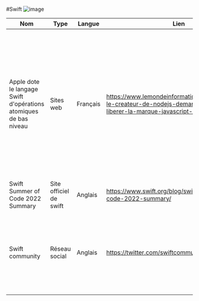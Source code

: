 #Swift
![image](https://user-images.githubusercontent.com/113677081/209143356-4de6a3d6-79cb-438d-8b60-f230a2d78ad2.png)

Nom | Type | Langue | Lien | Description | Tags | Note
| --- | --- | --- | --- | --- | --- | --- 
|Apple dote le langage Swift d'opérations atomiques de bas niveau|Sites web|Français|https://www.lemondeinformatique.fr/actualites/lire-le-createur-de-nodejs-demande-a-oracle-de-liberer-la-marque-javascript-87906.html| Apple a livré Swift Atomics, un pack logiciel open source qui permet aux programmeurs systèmes d’utiliser directement des opérations atomiques de bas niveau dans le code du langage Swift, comme les structures de données concurrentes.|`swift` `actualité`|3/5 :smiley:|
|Swift Summer of Code 2022 Summary|Site officiel de swift|Anglais|https://www.swift.org/blog/swift-summer-of-code-2022-summary/| Ce sont les nouveautés de swift après l'été.:palm_tree:|`summer`|4/5|
|Swift community|Réseau social|Anglais|https://twitter.com/swiftcommunity |C'est le compte twiter de swift elle montre pas mal de nouveauté et des articles sur swift ou des développeurs swift.|`twitter`|5/5|
